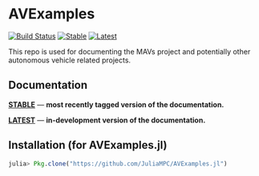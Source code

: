 # AVExamples

[![Build Status](https://travis-ci.org/JuliaMPC/AVExamples.jl.svg?branch=master)](https://travis-ci.org/JuliaMPC/AVExamples.jl)
[![Stable](https://img.shields.io/badge/docs-stable-blue.svg)](https://juliampc.github.io/AVExamples.jl/stable/)
[![Latest](https://img.shields.io/badge/docs-latest-blue.svg)](https://juliampc.github.io/AVExamples.jl/latest/)

This repo is used for documenting the MAVs project and potentially other autonomous vehicle related projects.


## Documentation

[**STABLE**](https://juliampc.github.io/AVExamples.jl/stable/) &mdash; **most recently tagged version of the documentation.**

[**LATEST**](https://juliampc.github.io/AVExamples.jl/latest/) &mdash; **in-development version of the documentation.**


## Installation (for AVExamples.jl)

```julia
julia> Pkg.clone("https://github.com/JuliaMPC/AVExamples.jl")
```
